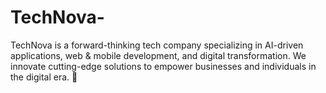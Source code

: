 # TechNova-
TechNova is a forward-thinking tech company specializing in AI-driven applications, web &amp; mobile development, and digital transformation. We innovate cutting-edge solutions to empower businesses and individuals in the digital era. 🚀
